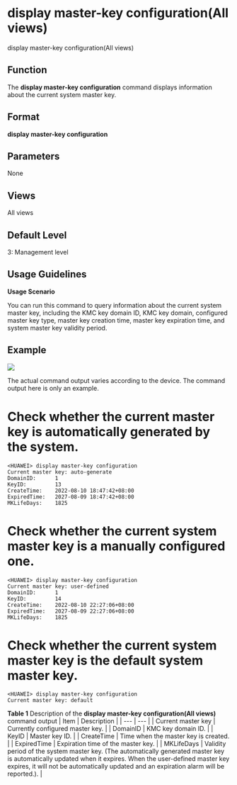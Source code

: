 display master-key configuration(All views)
===========================================

display master-key configuration(All views)

Function
--------



The **display master-key configuration** command displays information about the current system master key.




Format
------

**display master-key configuration**


Parameters
----------

None

Views
-----

All views


Default Level
-------------

3: Management level


Usage Guidelines
----------------

**Usage Scenario**



You can run this command to query information about the current system master key, including the KMC key domain ID, KMC key domain, configured master key type, master key creation time, master key expiration time, and system master key validity period.




Example
-------

![](../public_sys-resources/note_3.0-en-us.png) 

The actual command output varies according to the device. The command output here is only an example.


# Check whether the current master key is automatically generated by the system.
```
<HUAWEI> display master-key configuration
Current master key: auto-generate                                                                                                   
DomainID:      1                                                                                                                    
KeyID:         13                                                                                                                   
CreateTime:    2022-08-10 18:47:42+08:00                                                                                            
ExpiredTime:   2027-08-09 18:47:42+08:00                                                                                            
MKLifeDays:    1825

```

# Check whether the current system master key is a manually configured one.
```
<HUAWEI> display master-key configuration
Current master key: user-defined                                                                                                    
DomainID:      1                                                                                                                    
KeyID:         14                                                                                                                   
CreateTime:    2022-08-10 22:27:06+08:00                                                                                            
ExpiredTime:   2027-08-09 22:27:06+08:00                                                                                            
MKLifeDays:    1825

```

# Check whether the current system master key is the default system master key.
```
<HUAWEI> display master-key configuration
Current master key: default

```

**Table 1** Description of the **display master-key configuration(All views)** command output
| Item | Description |
| --- | --- |
| Current master key | Currently configured master key. |
| DomainID | KMC key domain ID. |
| KeyID | Master key ID. |
| CreateTime | Time when the master key is created. |
| ExpiredTime | Expiration time of the master key. |
| MKLifeDays | Validity period of the system master key. (The automatically generated master key is automatically updated when it expires. When the user-defined master key expires, it will not be automatically updated and an expiration alarm will be reported.). |